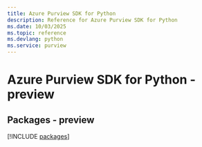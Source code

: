 ```yaml
---
title: Azure Purview SDK for Python
description: Reference for Azure Purview SDK for Python
ms.date: 10/03/2025
ms.topic: reference
ms.devlang: python
ms.service: purview
---
```

# Azure Purview SDK for Python - preview
## Packages - preview
[!INCLUDE [packages](purview-index.md)]